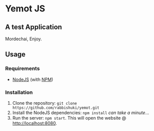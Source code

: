 # Yemot JS
## A test Application

Mordechai, Enjoy.

## Usage
### Requirements
* [NodeJS](http://nodejs.org/) (with [NPM](https://www.npmjs.org/))

### Installation
1. Clone the repository: `git clone https://github.com/rabbishuki/yemot.git`
2. Install the NodeJS dependencies: `npm install` *can take a minute*...
3. Run the server: `npm start`. This will open the website @ [http://localhost:8080](http://localhost:8080).